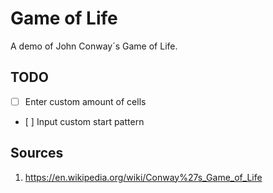 # Game of Life

A demo of John Conway´s Game of Life.

## TODO
* [ ] Enter custom amount of cells
* [ ] Input custom start pattern

## Sources
1. https://en.wikipedia.org/wiki/Conway%27s_Game_of_Life
